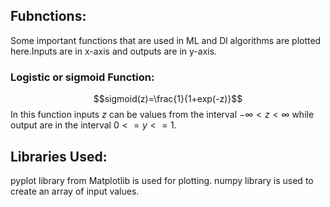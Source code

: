 ## Fubnctions:
Some important functions that are used in ML and Dl algorithms are plotted here.Inputs are in x-axis and outputs are in y-axis.
### Logistic or sigmoid Function:
$$sigmoid(z)=\frac{1}{1+exp(-z)}$$
In this function inputs $z$ can be values from the interval $-\infty < z < \infty$ while output are in the interval $0 <= y <=1$.
## Libraries Used:
pyplot library from Matplotlib is used for plotting.
numpy library is used to create an array of input values.
